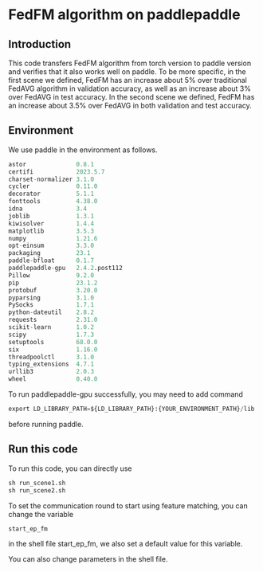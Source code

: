 # FedFM  algorithm on paddlepaddle

## Introduction

This code transfers FedFM algorithm from torch version to paddle version and verifies that it also works well on paddle. To be more specific, in the first scene we defined, FedFM has an increase about 5% over traditional FedAVG algorithm in validation accuracy, as well as an increase about 3% over FedAVG in test accuracy. In the second scene we defined, FedFM has an increase about 3.5% over FedAVG in both validation and test accuracy. 

## Environment

We use paddle in the environment as follows.

```python
astor              0.8.1
certifi            2023.5.7
charset-normalizer 3.1.0
cycler             0.11.0
decorator          5.1.1
fonttools          4.38.0
idna               3.4
joblib             1.3.1
kiwisolver         1.4.4
matplotlib         3.5.3
numpy              1.21.6
opt-einsum         3.3.0
packaging          23.1
paddle-bfloat      0.1.7
paddlepaddle-gpu   2.4.2.post112
Pillow             9.2.0
pip                23.1.2
protobuf           3.20.0
pyparsing          3.1.0
PySocks            1.7.1
python-dateutil    2.8.2
requests           2.31.0
scikit-learn       1.0.2
scipy              1.7.3
setuptools         68.0.0
six                1.16.0
threadpoolctl      3.1.0
typing_extensions  4.7.1
urllib3            2.0.3
wheel              0.40.0
```

To run paddlepaddle-gpu successfully, you may need to add command

```python
export LD_LIBRARY_PATH=${LD_LIBRARY_PATH}:{YOUR_ENVIRONMENT_PATH}/lib
```

before running paddle.

## Run this code

To run this code, you can directly use

```python
sh run_scene1.sh
sh run_scene2.sh
```

To set the communication round to start using feature matching, you can change the variable

```python
start_ep_fm
```

in the shell file start_ep_fm, we also set a default value for this variable.

You can also change parameters in the shell file.